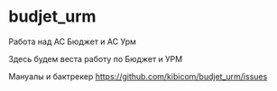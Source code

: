 budjet_urm
==========

Работа над АС Бюджет и АС Урм

Здесь будем веста работу по Бюджет и УРМ

Мануалы и бактрекер
https://github.com/kibicom/budjet_urm/issues
